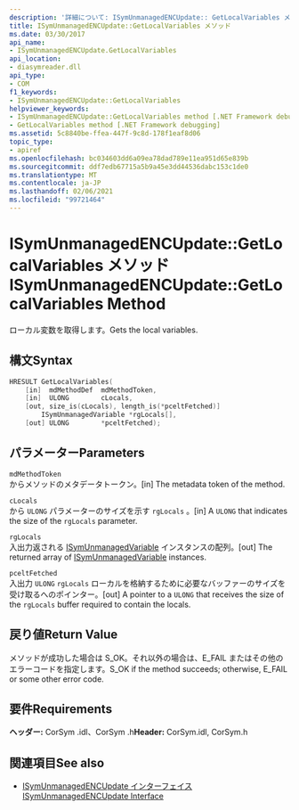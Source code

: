 ```yaml
---
description: '詳細について: ISymUnmanagedENCUpdate:: GetLocalVariables メソッド'
title: ISymUnmanagedENCUpdate::GetLocalVariables メソッド
ms.date: 03/30/2017
api_name:
- ISymUnmanagedENCUpdate.GetLocalVariables
api_location:
- diasymreader.dll
api_type:
- COM
f1_keywords:
- ISymUnmanagedENCUpdate::GetLocalVariables
helpviewer_keywords:
- ISymUnmanagedENCUpdate::GetLocalVariables method [.NET Framework debugging]
- GetLocalVariables method [.NET Framework debugging]
ms.assetid: 5c8840be-ffea-447f-9c8d-178f1eaf8d06
topic_type:
- apiref
ms.openlocfilehash: bc034603dd6a09ea78dad789e11ea951d65e839b
ms.sourcegitcommit: ddf7edb67715a5b9a45e3dd44536dabc153c1de0
ms.translationtype: MT
ms.contentlocale: ja-JP
ms.lasthandoff: 02/06/2021
ms.locfileid: "99721464"
---
```

# <a name="isymunmanagedencupdategetlocalvariables-method"></a><span data-ttu-id="25100-103">ISymUnmanagedENCUpdate::GetLocalVariables メソッド</span><span class="sxs-lookup"><span data-stu-id="25100-103">ISymUnmanagedENCUpdate::GetLocalVariables Method</span></span>

<span data-ttu-id="25100-104">ローカル変数を取得します。</span><span class="sxs-lookup"><span data-stu-id="25100-104">Gets the local variables.</span></span>  
  
## <a name="syntax"></a><span data-ttu-id="25100-105">構文</span><span class="sxs-lookup"><span data-stu-id="25100-105">Syntax</span></span>  
  
```cpp  
HRESULT GetLocalVariables(  
    [in]  mdMethodDef  mdMethodToken,  
    [in]  ULONG        cLocals,  
    [out, size_is(cLocals), length_is(*pceltFetched)]  
        ISymUnmanagedVariable *rgLocals[],  
    [out] ULONG        *pceltFetched);  
```  
  
## <a name="parameters"></a><span data-ttu-id="25100-106">パラメーター</span><span class="sxs-lookup"><span data-stu-id="25100-106">Parameters</span></span>  

 `mdMethodToken`  
 <span data-ttu-id="25100-107">からメソッドのメタデータトークン。</span><span class="sxs-lookup"><span data-stu-id="25100-107">[in] The metadata token of the method.</span></span>  
  
 `cLocals`  
 <span data-ttu-id="25100-108">から `ULONG` パラメーターのサイズを示す `rgLocals` 。</span><span class="sxs-lookup"><span data-stu-id="25100-108">[in] A `ULONG` that indicates the size of the `rgLocals` parameter.</span></span>  
  
 `rgLocals`  
 <span data-ttu-id="25100-109">入出力返される [ISymUnmanagedVariable](isymunmanagedvariable-interface.md) インスタンスの配列。</span><span class="sxs-lookup"><span data-stu-id="25100-109">[out] The returned array of [ISymUnmanagedVariable](isymunmanagedvariable-interface.md) instances.</span></span>  
  
 `pceltFetched`  
 <span data-ttu-id="25100-110">入出力 `ULONG` `rgLocals` ローカルを格納するために必要なバッファーのサイズを受け取るへのポインター。</span><span class="sxs-lookup"><span data-stu-id="25100-110">[out] A pointer to a `ULONG` that receives the size of the `rgLocals` buffer required to contain the locals.</span></span>  
  
## <a name="return-value"></a><span data-ttu-id="25100-111">戻り値</span><span class="sxs-lookup"><span data-stu-id="25100-111">Return Value</span></span>  

 <span data-ttu-id="25100-112">メソッドが成功した場合は S_OK。それ以外の場合は、E_FAIL またはその他のエラーコードを指定します。</span><span class="sxs-lookup"><span data-stu-id="25100-112">S_OK if the method succeeds; otherwise, E_FAIL or some other error code.</span></span>  
  
## <a name="requirements"></a><span data-ttu-id="25100-113">要件</span><span class="sxs-lookup"><span data-stu-id="25100-113">Requirements</span></span>  

 <span data-ttu-id="25100-114">**ヘッダー:** CorSym .idl、CorSym .h</span><span class="sxs-lookup"><span data-stu-id="25100-114">**Header:** CorSym.idl, CorSym.h</span></span>  
  
## <a name="see-also"></a><span data-ttu-id="25100-115">関連項目</span><span class="sxs-lookup"><span data-stu-id="25100-115">See also</span></span>

- [<span data-ttu-id="25100-116">ISymUnmanagedENCUpdate インターフェイス</span><span class="sxs-lookup"><span data-stu-id="25100-116">ISymUnmanagedENCUpdate Interface</span></span>](isymunmanagedencupdate-interface.md)
